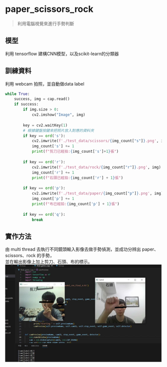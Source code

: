 # paper_scissors_rock
> 利用電腦視覺來進行手勢判斷
## 模型
利用 tensorflow 建構CNN模型，以及scikit-learn的分類器
## 訓練資料
利用 webcam 拍照，並自動做data label  
```python
while True:
    success, img = cap.read()
    if success:
        if img.size > 0:
            cv2.imshow("Image", img)

        key = cv2.waitKey(1)
        # 根據鍵盤按鍵來把照片放入對應的資料夾
        if key == ord('s'):
            cv2.imwrite(f'./test_data/scissors/{img_count["s"]}.png', img)
            img_count['s'] += 1
            print(f"剪刀已經拍:{img_count['s']+1}張")

        if key == ord('r'):
            cv2.imwrite(f'./test_data/rock/{img_count["r"]}.png', img)
            img_count['r'] += 1
            print(f"石頭已經拍:{img_count['r'] + 1}張")

        if key == ord('p'):
            cv2.imwrite(f'./test_data/paper/{img_count["p"]}.png', img)
            img_count['p'] += 1
            print(f"布已經拍:{img_count['p'] + 1}張")

        if key == ord('q'):
            break
```
## 實作方法
由 multi thread 去執行不同鏡頭輸入影像去做手勢偵測，並成功分辨出 paper、scissors、rock 的手勢，  
並在輸出影像上加上剪刀、石頭、布的標示。  
![img](https://github.com/a0911078037/paper_scissors_rock/blob/main/result.png)
